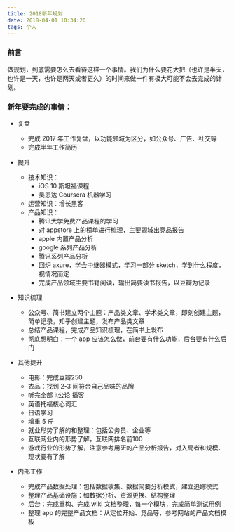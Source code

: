 ```yaml
---
title: 2018新年规划
date: 2018-04-01 10:34:20
tags: 个人
---
```


### 前言

做规划，到底需要怎么去看待这样一个事情。我们为什么要花大把（也许是半天，也许是一天，也许是两天或者更久）的时间来做一件有极大可能不会去完成的计划。

### 新年要完成的事情：

- 复盘
  - 完成 2017 年工作复盘，以功能领域为区分，如公众号、广告、社交等
  - 完成半年工作简历

- 提升
  - 技术知识：
    - iOS 10 斯坦福课程
    - 吴恩达 Coursera 机器学习
  - 运营知识：增长黑客
  - 产品知识：
    - 腾讯大学免费产品课程的学习
    - 对 appstore 上的榜单进行梳理，主要领域出竞品报告
    - apple 内置产品分析
    - google 系列产品分析
    - 腾讯系列产品分析
    - 回炉 axure，学会中继器模式，学习一部分 sketch，学到什么程度，视情况而定
    - 完成产品领域主要书籍阅读，输出简要读书报告，以豆瓣为记录

- 知识梳理
  - 公众号、简书建立两个主题：产品类文章、学术类文章，即刻创建主题，简单记录，知乎创建主题，发布产品类文章
  - 总结产品课程，完成产品知识梳理，在简书上发布
  - 彻底想明白：一个 app 应该怎么做，前台要有什么功能，后台要有什么后门

- 其他提升
  - 电影：完成豆瓣250
  - 衣品：找到 2-3 间符合自己品味的品牌
  - 听完全部 it公论 播客
  - 英语托福核心词汇
  - 日语学习
  - 增重 5 斤
  - 就业形势了解的和整理：包括公务员、企业等
  - 互联网业内的形势了解，互联网排名前100
  - 游戏行业的形势了解，注意参考用研的产品分析报告，对入局者和规模、现状要有了解

- 内部工作
  - 完成产品数据处理：包括数据收集、数据简要分析模式，建立追踪模式
  - 整理产品基础设施：如数据分析、资源更换、结构整理
  - 后台：完成重构、完成 wiki 文档整理，每一个模块，完成简单测试用例
  - 整理 app 的完整产品文档：从定位开始、竞品等，参考网站的产品文档模板
